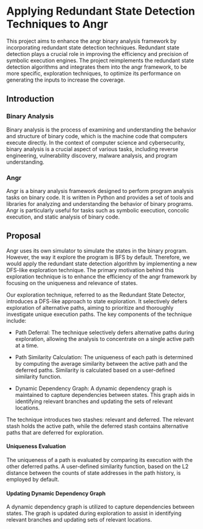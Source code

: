 # Applying Redundant State Detection Techniques to Angr

This project aims to enhance the angr binary analysis framework by incorporating redundant state detection techniques. Redundant state detection plays a crucial role in improving the efficiency and precision of symbolic execution engines. The project reimplements the redundant state detection algorithms and integrates them into the angr framework, to be more specific, exploration techniques, to optimize its performance on generating the inputs to increase the coverage.

## Introduction

### Binary Analysis
Binary analysis is the process of examining and understanding the behavior and structure of binary code, which is the machine code that computers execute directly. In the context of computer science and cybersecurity, binary analysis is a crucial aspect of various tasks, including reverse engineering, vulnerability discovery, malware analysis, and program understanding. 

### Angr

Angr is a binary analysis framework designed to perform program analysis tasks on binary code. It is written in Python and provides a set of tools and libraries for analyzing and understanding the behavior of binary programs. Angr is particularly useful for tasks such as symbolic execution, concolic execution, and static analysis of binary code.

## Proposal

Angr uses its own simulator to simulate the states in the binary program. However, the way it explore the program is BFS by default. Therefore, we would apply the redundant state detection algorithm by implementing a new DFS-like exploration technique. The primary motivation behind this exploration technique is to enhance the efficiency of the angr framework by focusing on the uniqueness and relevance of states.

Our exploration technique, referred to as the Redundant State Detector, introduces a DFS-like approach to state exploration. It selectively defers exploration of alternative paths, aiming to prioritize and thoroughly investigate unique execution paths. The key components of the technique include:

* Path Deferral: The technique selectively defers alternative paths during exploration, allowing the analysis to concentrate on a single active path at a time.

* Path Similarity Calculation: The uniqueness of each path is determined by computing the average similarity between the active path and the deferred paths. Similarity is calculated based on a user-defined similarity function.

* Dynamic Dependency Graph: A dynamic dependency graph is maintained to capture dependencies between states. This graph aids in identifying relevant branches and updating the sets of relevant locations.

The technique introduces two stashes: relevant and deferred. The relevant stash holds the active path, while the deferred stash contains alternative paths that are deferred for exploration.

#### Uniqueness Evaluation
The uniqueness of a path is evaluated by comparing its execution with the other deferred paths. A user-defined similarity function, based on the L2 distance between the counts of state addresses in the path history, is employed by default.

#### Updating Dynamic Dependency Graph
A dynamic dependency graph is utilized to capture dependencies between states. The graph is updated during exploration to assist in identifying relevant branches and updating sets of relevant locations.

